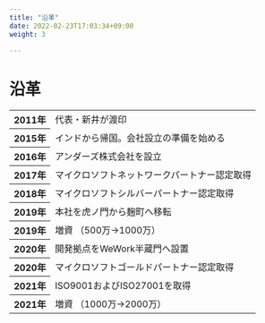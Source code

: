 ```yaml
---
title: "沿革"
date: 2022-02-23T17:03:34+09:00
weight: 3
 
---
```


<h1 class="mb-14">沿革</h1>

<table>

<tbody>

<tr class="flex p-8 border-0 bg-gray-50">
<th class="w-1/3 font-bold">2011年</th>
<td class="w-2/3 p-0">代表・新井が渡印</td>
</tr>

<tr class="flex p-8 border-0">
<th class="w-1/3 font-bold">2015年</th>
<td class="w-2/3 p-0">インドから帰国。会社設立の準備を始める</td>
</tr>

<tr class="flex p-8 border-0 bg-gray-50">
<th class="w-1/3 font-bold">2016年</th>
<td class="w-2/3 p-0">アンダーズ株式会社を設立</td>
</tr>

<tr class="flex p-8 border-0">
<th class="w-1/3 font-bold">2017年</th>
<td class="w-2/3 p-0">マイクロソフトネットワークパートナー認定取得</td>
</tr>

<tr class="flex p-8 border-0 bg-gray-50">
<th class="w-1/3 font-bold">2018年</th>
<td class="w-2/3 p-0">マイクロソフトシルバーパートナー認定取得</td>
</tr>

<tr class="flex p-8 border-0">
<th class="w-1/3 font-bold">2019年</th>
<td class="w-2/3 p-0">本社を虎ノ門から麹町へ移転</td>
</tr>

<tr class="flex p-8 border-0 bg-gray-50">
<th class="w-1/3 font-bold">2019年</th>
<td class="w-2/3 p-0">増資 （500万→1000万）</td>
</tr>

<tr class="flex p-8 border-0">
<th class="w-1/3 font-bold">2020年</th>
<td class="w-2/3 p-0">開発拠点をWeWork半蔵門へ設置</td>
</tr>

<tr class="flex p-8 border-0 bg-gray-50">
<th class="w-1/3 font-bold">2020年</th>
<td class="w-2/3 p-0">マイクロソフトゴールドパートナー認定取得
</td>
</tr>

<tr class="flex p-8 border-0">
<th class="w-1/3 font-bold">2021年</th>
<td class="w-2/3 p-0">ISO9001およびISO27001を取得</td>
</tr>

<tr class="flex p-8 border-0 bg-gray-50">
<th class="w-1/3 font-bold">2021年</th>
<td class="w-2/3 p-0">増資 （1000万→2000万）</td>
</tr>

</tbody>

</table>
